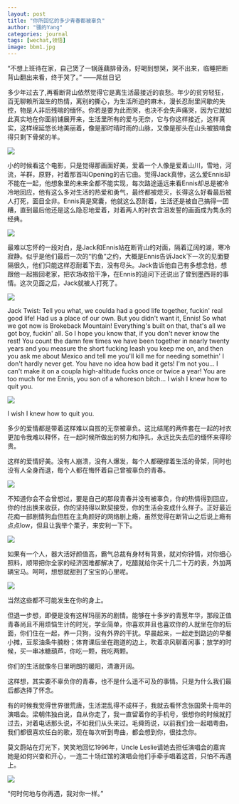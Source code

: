```yaml
---
layout: post
title: "你所回忆的多少青春都被辜负"
author: "骚的Yang"
categories: journal
tags: [wechat,领悟]
image: bbm1.jpg
---
```


“不想上班待在家，自己煲了一锅莲藕排骨汤，好喝到想哭，哭不出来，临睡把断背山翻出来看，终于哭了。”
——屌丝日记

多少年过去了,再看断背山依然觉得它是离生活最接近的哀愁。年少的贫穷轻狂，百无聊赖所滋生的热情，离别的撕心，为生活所迫的麻木，漫长忍耐里间歇的失控，物是人非后残喘的缅怀。你若是要为此而哭，也决不会失声痛哭，因为它就如此真实地在你面前铺展开来，生活里所有的爱与无奈，它与你这样接近，这样真实，这样绵延悠长地美丽着，像是那时晴时雨的山脉，又像是那头在山头被狼啃食得只剩下骨架的羊。

![](/assets/img/bbm2.jpg?raw=true)

小的时候看这个电影，只是觉得那画面好美，爱着一个人像是爱着山川，雪地，河流，羊群，原野，衬着那首叫Opening的吉它曲。觉得Jack真惨，这么爱Ennis却不能在一起，他想象里的未来全都不能实现，每次路途遥远来看Ennis却总是被冷冷地回应，他有这么多对生活的热爱和勇气，最终都被熄灭，长得这么好看最后被人打死，面目全非。Ennis真是窝囊，他就这么忍耐着，生活还是被自己搞得一团糟，直到最后他还是这么隐忍地爱着，对着两人的衬衣含泪发誓的画面成为隽永的经典。

![](/assets/img/bbm3.jpg?raw=true)

最难以忘怀的一段对白，是Jack和Ennis站在断背山的对面，隔着辽阔的湖，寒冷寂静。似乎是他们最后一次的“钓鱼”之约，大概是Ennis告诉Jack下一次的见面要隔很久，他们只能这样忍耐着下去，没有尽头。Jack告诉他自己有多想念他，想跟他一起搬回老家，把农场收拾干净，在Ennis的追问下还说出了曾到墨西哥的事情。这次见面之后，Jack就被人打死了。

![](/assets/img/bbm4.jpg?raw=true)

Jack Twist: Tell you what, we coulda had a good life together, fuckin' real good life! Had us a place of our own. But you didn't want it, Ennis! So what we got now is Brokeback Mountain! Everything's built on that, that's all we got boy, fuckin' all. So I hope you know that, if you don't never know the rest! You count the damn few times we have been together in nearly twenty years and you measure the short fucking leash you keep me on, and then you ask me about Mexico and tell me you'll kill me for needing somethin' I don't hardly never get. You have no idea how bad it gets! I'm not you... I can't make it on a coupla high-altitude fucks once or twice a year! You are too much for me Ennis, you son of a whoreson bitch... I wish I knew how to quit you.

![](/assets/img/bbm5.jpg?raw=true)

I wish I knew how to quit you. 

多少的爱情都是带着这样难以自拔的无奈被辜负。这比结尾的两件套在一起的衬衣更加令我难以释怀，在一起时候所做出的努力和挣扎，永远比失去后的缅怀来得珍贵。

这样的爱情好美。没有人崩溃，没有人爆发，每个人都硬撑着生活的骨架，同时也没有人全身而退，每个人都在悔怀着自己曾被辜负的青春。

![](/assets/img/bbm6.jpg?raw=true)

不知道你会不会曾想过，要是自己的那段青春并没有被辜负，你的热情得到回应，你的付出换来收获，你的坚持得以默契接受，你的生活会变成什么样子。正好最近花痴一部剧情狗血但胜在主角颜好的网络剧上瘾，虽然觉得在断背山之后说上瘾有点点low，但且让我举个栗子，来安利一下下。

![](/assets/img/bbm7.jpg?raw=true)

如果有一个人，器大活好颜值高，霸气总裁有身材有背景，就对你钟情，对你细心照料，顺带把你全家的经济困难都解决了，吃醋就给你买十几二十万的表，外加两辆宝马。呵呵，想想就甜到了宝宝的心里呢。

![](/assets/img/bbm8.jpg?raw=true)

当然这些都不可能发生在你的身上。

但退一步想，即便是没有这样玛丽苏的剧情。能够在十多岁的青葱年华，那段正值青春尚且不用烦恼生计的时光，学业简单，你喜欢并且也喜欢你的人就坐在你的后面，你们住在一起，养一只狗，没有外界的干扰。早晨起来，一起走到路边的早餐小摊，豆浆油条牛腩粉；体育课后坐在跑道的边上，吹着凉风聊着闲事；放学的时候，买一串冰糖葫芦，你吃一颗，我吃两颗。

你们的生活就像冬日里明朗的暖阳，清澈开阔。

这样想，其实要不辜负你的青春，也不是什么遥不可及的事情。只是为什么我们最后都选择了怀念。

有的时候我觉得世界很荒唐，生活混乱得不成样子，我就去看怀念张国荣十周年的演唱会。梁朝伟独白说，自从你走了，我一直留着你的手机号，很想你的时候就打过去，对着电话那头说，不如我们从头来过。毛舜筠说，以前我们会一起唱粤曲，我们都很喜欢任白的歌，现在每次听到粤曲，都会想到你，很挂念你。

莫文蔚站在灯光下，笑笑地回忆1996年，Uncle Leslie请她去担任演唱会的嘉宾她是如何兴奋和开心，一连二十场红馆的演唱会他们手牵手唱着这首，只怕不再遇上。

![](/assets/img/karen.jpg?raw=true)

“何时何地与你再遇，我对你一样。”